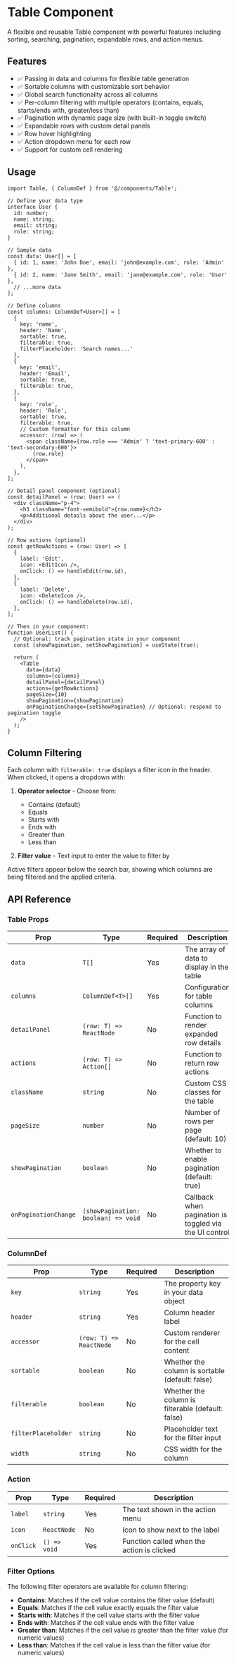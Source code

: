 # Table Component

A flexible and reusable Table component with powerful features including sorting, searching, pagination, expandable rows, and action menus.

## Features

- ✅ Passing in data and columns for flexible table generation
- ✅ Sortable columns with customizable sort behavior
- ✅ Global search functionality across all columns
- ✅ Per-column filtering with multiple operators (contains, equals, starts/ends with, greater/less than)
- ✅ Pagination with dynamic page size (with built-in toggle switch)
- ✅ Expandable rows with custom detail panels
- ✅ Row hover highlighting
- ✅ Action dropdown menu for each row
- ✅ Support for custom cell rendering

## Usage

```tsx
import Table, { ColumnDef } from '@/components/Table';

// Define your data type
interface User {
  id: number;
  name: string;
  email: string;
  role: string;
}

// Sample data
const data: User[] = [
  { id: 1, name: 'John Doe', email: 'john@example.com', role: 'Admin' },
  { id: 2, name: 'Jane Smith', email: 'jane@example.com', role: 'User' },
  // ...more data
];

// Define columns
const columns: ColumnDef<User>[] = [
  {
    key: 'name',
    header: 'Name',
    sortable: true,
    filterable: true,
    filterPlaceholder: 'Search names...'
  },
  {
    key: 'email',
    header: 'Email',
    sortable: true,
    filterable: true,
  },
  {
    key: 'role',
    header: 'Role',
    sortable: true,
    filterable: true,
    // Custom formatter for this column
    accessor: (row) => (
      <span className={row.role === 'Admin' ? 'text-primary-600' : 'text-secondary-600'}>
        {row.role}
      </span>
    ),
  },
];

// Detail panel component (optional)
const detailPanel = (row: User) => (
  <div className="p-4">
    <h3 className="font-semibold">{row.name}</h3>
    <p>Additional details about the user...</p>
  </div>
);

// Row actions (optional)
const getRowActions = (row: User) => [
  {
    label: 'Edit',
    icon: <EditIcon />,
    onClick: () => handleEdit(row.id),
  },
  {
    label: 'Delete',
    icon: <DeleteIcon />,
    onClick: () => handleDelete(row.id),
  },
];

// Then in your component:
function UserList() {
  // Optional: track pagination state in your component
  const [showPagination, setShowPagination] = useState(true);
  
  return (
    <Table
      data={data}
      columns={columns}
      detailPanel={detailPanel}
      actions={getRowActions}
      pageSize={10}
      showPagination={showPagination}
      onPaginationChange={setShowPagination} // Optional: respond to pagination toggle
    />
  );
}
```

## Column Filtering

Each column with `filterable: true` displays a filter icon in the header. When clicked, it opens a dropdown with:

1. **Operator selector** - Choose from:
   - Contains (default)
   - Equals
   - Starts with
   - Ends with
   - Greater than
   - Less than

2. **Filter value** - Text input to enter the value to filter by

Active filters appear below the search bar, showing which columns are being filtered and the applied criteria.

## API Reference

### Table Props

| Prop | Type | Required | Description |
|------|------|----------|-------------|
| `data` | `T[]` | Yes | The array of data to display in the table |
| `columns` | `ColumnDef<T>[]` | Yes | Configuration for table columns |
| `detailPanel` | `(row: T) => ReactNode` | No | Function to render expanded row details |
| `actions` | `(row: T) => Action[]` | No | Function to return row actions |
| `className` | `string` | No | Custom CSS classes for the table |
| `pageSize` | `number` | No | Number of rows per page (default: 10) |
| `showPagination` | `boolean` | No | Whether to enable pagination (default: true) |
| `onPaginationChange` | `(showPagination: boolean) => void` | No | Callback when pagination is toggled via the UI control |

### ColumnDef

| Prop | Type | Required | Description |
|------|------|----------|-------------|
| `key` | `string` | Yes | The property key in your data object |
| `header` | `string` | Yes | Column header label |
| `accessor` | `(row: T) => ReactNode` | No | Custom renderer for the cell content |
| `sortable` | `boolean` | No | Whether the column is sortable (default: false) |
| `filterable` | `boolean` | No | Whether the column is filterable (default: false) |
| `filterPlaceholder` | `string` | No | Placeholder text for the filter input |
| `width` | `string` | No | CSS width for the column |

### Action

| Prop | Type | Required | Description |
|------|------|----------|-------------|
| `label` | `string` | Yes | The text shown in the action menu |
| `icon` | `ReactNode` | No | Icon to show next to the label |
| `onClick` | `() => void` | Yes | Function called when the action is clicked |

### Filter Options

The following filter operators are available for column filtering:

- **Contains**: Matches if the cell value contains the filter value (default)
- **Equals**: Matches if the cell value exactly equals the filter value
- **Starts with**: Matches if the cell value starts with the filter value
- **Ends with**: Matches if the cell value ends with the filter value
- **Greater than**: Matches if the cell value is greater than the filter value (for numeric values)
- **Less than**: Matches if the cell value is less than the filter value (for numeric values) 
